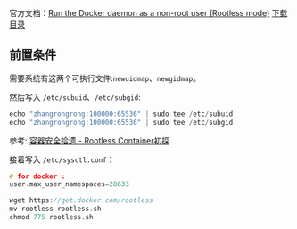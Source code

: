 官方文档：[Run the Docker daemon as a non-root user (Rootless mode)](https://docs.docker.com/engine/security/rootless/)
[下载目录](https://download.docker.com/linux/static)

## 前置条件

需要系统有这两个可执行文件:`newuidmap`、`newgidmap`。

然后写入 `/etc/subuid`、`/etc/subgid`:
~~~cpp
echo "zhangrongrong:100000:65536" | sudo tee /etc/subuid
echo "zhangrongrong:100000:65536" | sudo tee /etc/subgid
~~~

参考: [容器安全拾遗 - Rootless Container初探](https://developer.aliyun.com/article/700923)

接着写入 `/etc/sysctl.conf`：
~~~cpp
# for docker :
user.max_user_namespaces=28633
~~~

~~~cpp
wget https://get.docker.com/rootless
mv rootless rootless.sh
chmod 775 rootless.sh
~~~








